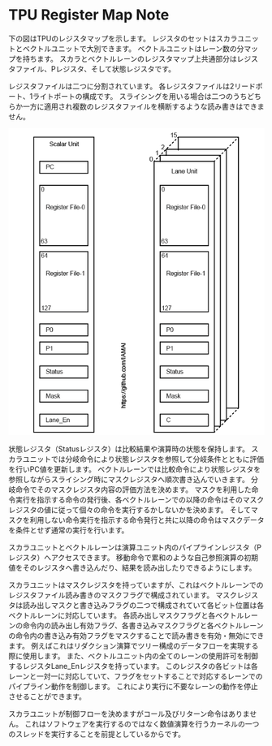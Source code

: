 # TPU Register Map Note

下の図はTPUのレジスタマップを示します。
レジスタのセットはスカラユニットとベクトルユニットで大別できます。
ベクトルユニットはレーン数の分マップを持ちます。
スカラとベクトルレーンのレジスタマップ上共通部分はレジスタファイル、Pレジスタ、そして状態レジスタです。

レジスタファイルは二つに分割されています。
各レジスタファイルは2リードポート、1ライトポートの構成です。
スライシングを用いる場合は二つのうちどちらか一方に適用され複数のレジスタファイルを横断するような読み書きはできません。


<div align="center">
  <img src="./TPU_RegisterMap.png"
       alt="HTML image alt text"
       title="TPUレジスタマップ"
       width="￥￥100px"
  />
</div>


状態レジスタ（Statusレジスタ）は比較結果や演算時の状態を保持します。
スカラユニットでは分岐命令により状態レジスタを参照して分岐条件とともに評価を行いPC値を更新します。
ベクトルレーンでは比較命令により状態レジスタを参照しながらスライシング時にマスクレジスタへ順次書き込んでいきます。
分岐命令でそのマスクレジスタ内容の評価方法を決めます。
マスクを利用した命令実行を指示する命令の発行後、各ベクトルレーンでの以降の命令はそのマスクレジスタの値に従って個々の命令を実行するかしないかを決めます。
そしてマスクを利用しない命令実行を指示する命令発行と共に以降の命令はマスクデータを条件とせず通常の実行を行います。

スカラユニットとベクトルレーンは演算ユニット内のパイプラインレジスタ（Pレジスタ）へアクセスできます。
移動命令で累和のような自己参照演算の初期値をそのレジスタへ書き込んだり、結果を読み出したりできるようにします。

スカラユニットはマスクレジスタを持っていますが、これはベクトルレーンでのレジスタファイル読み書きのマスクフラグで構成されています。
マスクレジスタは読み出しマスクと書き込みフラグの二つで構成されていて各ビット位置は各ベクトルレーンに対応しています。
各読み出しマスクフラグと各ベクトルレーンの命令内の読み出し有効フラグ、各書き込みマスクフラグと各ベクトルレーンの命令内の書き込み有効フラグをマスクすることで読み書きを有効・無効にできます。
例えばこれはリダクション演算でツリー構成のデータフローを実現する際に使用します。
また、ベクトルユニット内の全てのレーンの使用許可を制御するレジスタLane_Enレジスタを持っています。
このレジスタの各ビットは各レーンと一対一に対応していて、フラグをセットすることで対応するレーンでのパイプライン動作を制御します。
これにより実行に不要なレーンの動作を停止させることができます。

スカラユニットが制御フローを決めますがコール及びリターン命令はありません。
これはソフトウェアを実行するのではなく数値演算を行うカーネルの一つのスレッドを実行することを前提としているからです。